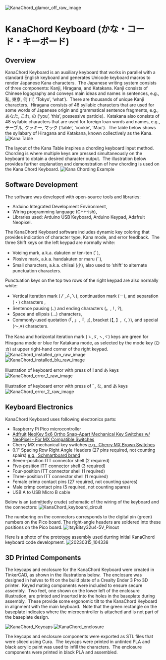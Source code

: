 ![KanaChord_glamor_off_raw_image](https://github.com/maccody/KanaChord/assets/17059321/67d361ec-7e63-4fbc-8c38-eedcb3a436c4)
# KanaChord Keyboard (かな・コード・キーボード)
## Overview
KanaChord Keyboard is an auxiliary keyboard that works in parallel with a standard English keyboard and generates Unicode keyboard macros to render Japanese Kana characters.  The Japanese writing system consists of three components: Kanji, Hiragana, and Katakana. Kanji consists of Chinese logography and conveys main ideas and names in sentences, e.g., 私, 東京, 何 (‘I’, ‘Tokyo’, ‘what’).  There are thousands of unique Kanji characters.  Hiragana consists of 48 syllabic characters that are used for some words of Japanese origin and grammatical sentence fragments, e.g., あなた, これ, の (‘you’, ‘this’, possessive particle).  Katakana also consists of 48 syllabic characters that are used for foreign loan words and names, e.g., テーブル, クッキー, マック (‘table’, ‘cookie’, ‘Mac’).  The table below shows the syllabary of Hiragana and Katakana, known collectively as the Kana.
![Kana Table](https://github.com/maccody/KanaChord/assets/17059321/9cd2e0d3-35b2-4e8d-afc0-48902b5663b5)

The layout of the Kana Table inspires a chording keyboard input method. Chording is where multiple keys are pressed simultaneously on the keyboard to obtain a desired character output.  The illustration below provides further explanation and demonstration of how chording is used on the Kana Chord Keyboard.
![Kana Chording Example](https://github.com/maccody/KanaChord/assets/17059321/28a0261d-a850-44c0-8041-38e712184cdf)

## Software Development
The software was developed with open-source tools and libraries:
- Arduino Integrated Development Environment,
- Wiring programming language (C++-ish),
- Libraries used: Arduino USB Keyboard, Arduino Keypad, Adafruit Neopixel.

The KanaChord Keyboard software includes dynamic key coloring that provides indication of character type, Kana mode, and error feedback.  The three Shift keys on the left keypad are normally white:
- Voicing mark, a.k.a. dakuten or ten-ten (ﾞ),
- Plosive mark, a.k.a. handakuten or maru (ﾟ),
- Small characters, a.k.a. chiisai (小), also used to ‘shift’ to alternate punctuation characters.

Punctuation keys on the top two rows of the right keypad are also normally white:
- Vertical iteration mark (〳,〴,〵), continuation mark (ー), and separation (・) characters ,
- Sentence pausing (、) and ending characters (。, ! , ?),
- Space and ellipsis (…) characters,
- Commonly-used quotation (「, 」,『, 』), bracket (【, 】,〈, 〉), and special (〜,※) characters.

The Kana and horizontal iteration mark (ゝ,ゞ,ヽ,ヾ) keys are green for Hiragana mode or blue for Katakana mode, as selected by the mode key (ひカ) at upper right-hand corner of the right keypad.
![KanaChord_installed_grn_raw_image](https://github.com/maccody/KanaChord/assets/17059321/3a17a59e-6eac-444b-ad85-4f37417a99bd)
![KanaChord_installed_blu_raw_image](https://github.com/maccody/KanaChord/assets/17059321/413b64ec-08cc-4fc5-b94d-b1deb5d3c5a5)

Illustration of keyboard error with press of ! and あ keys
![KanaChord_error_1_raw_image](https://github.com/maccody/KanaChord/assets/17059321/348eb920-2544-4226-9154-31b52eb9bd28)

Illustration of keyboard error with press of ﾞ, な, and あ keys
![KanaChord_error_2_raw_image](https://github.com/maccody/KanaChord/assets/17059321/d5fd2552-6f4e-4529-b42b-5fbdd9a5a35b)

## Keyboard Electronics
KanaChord Keyboard uses following electronics parts:
- Raspberry Pi Pico microcontroller
- [Adfruit](https://www.adafruit.com) [NeoKey 5x6 Ortho Snap-Apart Mechanical Key Switches w/ NeoPixel - For MX Compatible Switches](https://www.adafruit.com/product/5157)
- Cherry MX mechanical key switches [e.g., Cherry MX Brown Switches](https://www.cherrymx.de/en/cherry-mx/mx-original/mx-brown.html)
- 0.1" Spacing Row Right Angle Headers (27 pins required, not counting spairs) [e.g., Schmartboard brand](https://schmartboard.com/qty-10-0-1-spacing-40-single-row-right-angle-headers-920-0076-01/)
- Seven-position ITT connector shell (2 required) 
- Five-position ITT connector shell (3 required)
- Four-position ITT connector shell (1 required)
- Three-position ITT connector shell (1 required)
- Female crimp contact pins (27 required, not counting spares)
- Male crimp contact pins (5 required, not counting spares)
- USB A to USB Micro B cable

Below is an (admittedly crude) schematic of the wiring of the keyboard and the connectors:
![KanaChord_keyboard_circuit](https://github.com/maccody/KanaChord/assets/17059321/051a43f7-1a26-48e3-bedd-93266b0b7eaa)

The numbering on the connectors corresponds to the digital pin (green) numbers on the Pico board.  The right-angle headers are soldered into these positions on the Pico board.
![ItsyBitsy32u4-5V_Pinout](https://github.com/maccody/KanaChord/assets/17059321/368507ac-0de2-422d-badb-0200d922d985)

Here is a photo of the prototype assembly used durring initial KanaChord keyboard code development.
![20230315_104338](https://github.com/maccody/KanaChord/assets/17059321/d0d42a97-7489-4146-944f-17b9951dcf35)

## 3D Printed Components
The keycaps and enclosure for the KanaChord Keyboard were created in TinkerCAD, as shown in the illustrations below.  The enclosure was designed in halves to fit on the build plate of a Crealty Ender 3 Pro 3D printer.  Keyed mating components were included to ensure secure assembly.  Two feet, one shown on the lower left of the enclosure illustration, are printed and inserted into the holes in the baseplate during assembly.  These provide some ergonomic tilt to the KanaChord Keyboard in alignment with the main keyboard.  Note that the green rectangle on the baseplate indicates where the microcontroller is attached and is not part of the baseplate design.

![KanaChord_Keycaps](https://github.com/maccody/KanaChord/assets/17059321/93afd88c-73b2-4089-8cf6-816c1f5a1629)
![KanaChord_enclosure](https://github.com/maccody/KanaChord/assets/17059321/e6565c8f-9f96-4970-b865-d092f926ca26)

The keycaps and enclosure components were exported as STL files that were sliced using Cura.  The keycaps were printed in untinted PLA and black acrylic paint was used to infill the characters.  The enclosure components were printed in black PLA and assembled.


